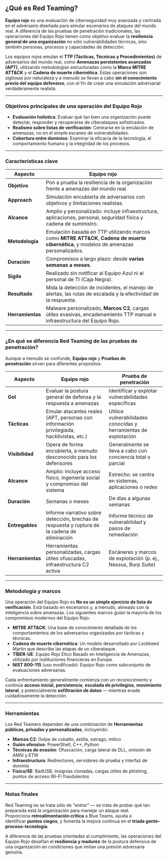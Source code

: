 
## ¿Qué es Red Teaming?

**Equipo rojo** es una evaluación de ciberseguridad muy avanzada y centrada en el adversario diseñada para simular escenarios de ataques del mundo real. A diferencia de las pruebas de penetración tradicionales, las operaciones del Equipo Rojo tienen como objetivo evaluar la **resiliencia general de una organización** no sólo vulnerabilidades técnicas, sino también personas, procesos y capacidades de detección.

Los equipos rojos emulan el **TTP (Tácticas, Técnicas y Procedimientos)** de adversarios del mundo real, como **Amenazas persistentes avanzadas (APT)**, utilizando metodologías estructuradas como la **Marco MITRE ATT&CK** y el **Cadena de muerte cibernética**. Estas operaciones son sigilosas por naturaleza y a menudo se llevan a cabo **sin el conocimiento previo del equipo defensivo**, con el fin de crear una simulación adversarial verdaderamente realista.

---

### [](https://redteamleaders.coursestack.com/courses/62c9b0f6-6a0a-488c-870b-4ca0ac754378/take/red-teaming-concept#user-content-core-objectives-of-a-red-team-operation)**Objetivos principales de una operación del Equipo Rojo**

- **Evaluación holística**: Evaluar qué tan bien una organización puede detectar, responder y recuperarse de ciberataques sofisticados.
- **Realismo sobre listas de verificación**: Centrarse en la emulación de amenazas, no en el simple escaneo de vulnerabilidades.
- **Cobertura entre dominios**: Examinar la eficacia de la tecnología, el comportamiento humano y la integridad de los procesos.

---

### [](https://redteamleaders.coursestack.com/courses/62c9b0f6-6a0a-488c-870b-4ca0ac754378/take/red-teaming-concept#user-content-key-characteristics)Características clave

|Aspecto|Equipo rojo|
|---|---|
|**Objetivo**|Pon a prueba la resiliencia de la organización frente a amenazas del mundo real.|
|**Approach**|Simulación encubierta de adversarios con objetivos y limitaciones realistas.|
|**Alcance**|Amplio y personalizado: incluye infraestructura, aplicaciones, personal, seguridad física y cadena de suministro.|
|**Metodología**|Emulación basada en TTP utilizando marcos como **MITRE ATT&CK**, **Cadena de muerte cibernética**, y modelos de amenazas personalizados.|
|**Duración**|Compromisos a largo plazo: desde **varias semanas a meses**.|
|**Sigilo**|Realizado sin notificar al Equipo Azul ni al personal de TI (Caja Negra).|
|**Resultado**|Mida la detección de incidentes, el manejo de alertas, las rutas de escalada y la efectividad de la respuesta.|
|**Herramientas**|Malware personalizado, **Marcos C2**, cargas útiles evasivas, encadenamiento TTP manual e infraestructura del Equipo Rojo.|

---

### [](https://redteamleaders.coursestack.com/courses/62c9b0f6-6a0a-488c-870b-4ca0ac754378/take/red-teaming-concept#user-content-how-is-red-teaming-different-from-penetration-testing)¿En qué se diferencia Red Teaming de las pruebas de penetración?

Aunque a menudo se confunde, **Equipo rojo** y **Pruebas de penetración** sirven para diferentes propósitos:

|**Aspecto**|**Equipo rojo**|**Prueba de penetración**|
|---|---|---|
|**Gol**|Evaluar la postura general de defensa y la respuesta a amenazas|Identificar y explotar vulnerabilidades específicas|
|**Tácticas**|Emular atacantes reales (APT, personas con información privilegiada, hacktivistas, etc.)|Utilice vulnerabilidades conocidas y herramientas de explotación|
|**Visibilidad**|Opera de forma encubierta, a menudo desconocido para los defensores|Generalmente se lleva a cabo con conciencia total o parcial|
|**Alcance**|Amplio: incluye acceso físico, ingeniería social y compromiso del sistema|Estrecho: se centra en sistemas, aplicaciones o redes|
|**Duración**|Semanas o meses|De días a algunas semanas|
|**Entregables**|Informe narrativo sobre detección, brechas de respuesta y ruptura de la cadena de eliminación|Informe técnico de vulnerabilidad y pasos de remediación|
|**Herramientas**|Herramientas personalizadas, cargas útiles ofuscadas, infraestructura C2 activa|Escáneres y marcos de explotación (p. ej., Nessus, Burp Suite)|

---

### [](https://redteamleaders.coursestack.com/courses/62c9b0f6-6a0a-488c-870b-4ca0ac754378/take/red-teaming-concept#user-content-methodology-and-frameworks)Metodología y marcos

Una operación del Equipo Rojo es **No es un simple ejercicio de lista de verificación**. Está basado en escenarios y, a menudo, alineado con la inteligencia sobre amenazas. Los siguientes marcos guían la mayoría de los compromisos modernos del Equipo Rojo:

- **MITRE ATT&CK**: Una base de conocimiento detallada de los comportamientos de los adversarios organizados por tácticas y técnicas.
- **Cadena de muerte cibernética**: Un modelo desarrollado por Lockheed Martin que describe las etapas de un ciberataque.
- **TÍBER-UE**: Equipo Rojo Ético Basado en Inteligencia de Amenazas, utilizado por instituciones financieras en Europa.
- **NIST 800-115** (uso modificado): Equipo Rojo como subconjunto de evaluaciones adversarias.

Cada enfrentamiento generalmente comienza con un reconocimiento y continúa **acceso inicial**, **persistencia**, **escalada de privilegios**, **movimiento lateral**, y potencialmente **exfiltración de datos** — mientras evade cuidadosamente la detección.

---

### [](https://redteamleaders.coursestack.com/courses/62c9b0f6-6a0a-488c-870b-4ca0ac754378/take/red-teaming-concept#user-content-tooling)Herramientas

Los Red Teamers dependen de una combinación de **Herramientas públicas, privadas y personalizadas**, incluyendo:

- **Marcos C2**: Golpe de cobalto, astilla, estrago, mítico
- **Guión ofensivo**: PowerShell, C++, Python
- **Técnicas de evasión**: Ofuscación, carga lateral de DLL, omisión de AMSI y ETW
- **Infraestructura**: Redirectores, servidores de prueba y interfaz de dominio
- **Físico/SE**: BadUSB, insignias clonadas, cargas útiles de phishing, puntos de acceso Wi-Fi fraudulentos

---

### [](https://redteamleaders.coursestack.com/courses/62c9b0f6-6a0a-488c-870b-4ca0ac754378/take/red-teaming-concept#user-content-final-notes)Notas finales

Red Teaming no se trata sólo de "entrar" — se trata de probar qué tan preparada está la organización para manejar un ataque real. Proporciona **retroalimentación crítica** a Blue Teams, ayuda a identificar **puntos ciegos**, y fomenta la mejora continua en el **tríada gente-proceso-tecnología**.

A diferencia de las pruebas orientadas al cumplimiento, las operaciones del Equipo Rojo desafían el **resiliencia y madurez** de la postura defensiva de una organización en condiciones que imitan una presión adversaria genuina.